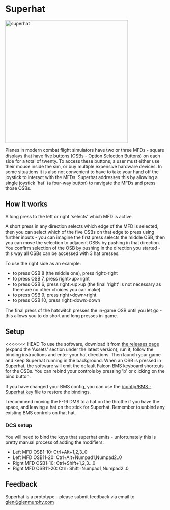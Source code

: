 # Superhat
<img width="385" alt="superhat" src="https://github.com/user-attachments/assets/c4a54373-c299-4636-af91-bbc63f567be9">

Planes in modern combat flight simulators have two or three MFDs - square displays that have five buttons (OSBs - Option Selection Buttons) on each side for a total of twenty. To access these buttons, a user must either use their mouse inside the sim, or buy multiple expensive hardware devices. In some situations it is also not convenient to have to take your hand off the joystick to interact with the MFDs. Superhat addresses this by allowing a single joystick 'hat' (a four-way button) to navigate the MFDs and press those OSBs.

## How it works
A long press to the left or right 'selects' which MFD is active.

A short press in any direction selects which edge of the MFD is selected, then you can select which of the five OSBs on that edge to press using further inputs - you can imagine the first press selects the middle OSB, then you can move the selection to adjacent OSBs by pushing in that direction. You confirm selection of the OSB by pushing in the direction you started - this way all OSBs can be accessed with 3 hat presses.

To use the right side as an example:
- to press OSB 8 (the middle one), press right>right
- to press OSB 7, press right>up>right
- to press OSB 6, press right>up>up (the final 'right' is not necessary as there are no other choices you can make)
- to press OSB 9, press right>down>right
- to press OSB 10, press right>down>down

The final press of the hatswitch presses the in-game OSB until you let go - this allows you to do short and long presses in-game.

## Setup
<<<<<<< HEAD
To use the software, download it from [the releases page](https://github.com/glenmurphy/superhat/releases) (expand the 'Assets' section under the latest version), run it, follow the binding instructions and enter your hat directions. Then launch your game and keep Superhat running in the background. When an OSB is pressed in Superhat, the software will emit the default Falcon BMS keyboard shortcuts for the OSBs. You can rebind your controls by pressing 'b' or clicking on the bind button.

If you have changed your BMS config, you can use the [/config/BMS - Superhat.key](./config/BMS%20-%20Superhat.key) file to restore the bindings.

I recommend moving the F-16 DMS to a hat on the throttle if you have the space, and leaving a hat on the stick for Superhat. Remember to unbind any existing BMS controls on that hat.

### DCS setup
You will need to bind the keys that superhat emits - unfortunately this is pretty manual process of adding the modifiers:
- Left MFD OSB1-10: Ctrl+Alt+1,2,3..0
- Left MFD OSB11-20: Ctrl+Alt+Numpad1,Numpad2..0
- Right MFD OSB1-10: Ctrl+Shift+1,2,3...0
- Right MFD OSB11-20: Ctrl+Shift+Numpad1,Numpad2..0

## Feedback
Superhat is a prototype - please submit feedback via email to [glen@glenmurphy.com](mailto:glen@glenmurphy.com)
